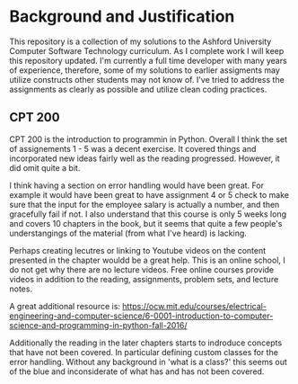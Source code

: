 <h1>Background and Justification</h1>
This repository is a collection of my solutions to the Ashford University Computer Software Technology curriculum.  As I complete work I will keep this repository updated.
I'm currently a full time developer with many years of experience, therefore, some of my solutions to earlier assigments may utilize constructs other students may not know of.
I've tried to address the assignments as clearly as possible and utilize clean coding practices.

<h2>CPT 200</h2>
CPT 200 is the introduction to programmin in Python.  Overall I think the set of assignements 1 - 5 was a decent exercise.
It covered things and incorporated new ideas fairly well as the reading progressed.
However, it did omit quite a bit.

I think having a section on error handling would have been great.  For example
it would have been great to have assignment 4 or 5 check to make sure that the
input for the employee salary is actually a number, and then gracefully fail if not.
I also understand that this course is only 5 weeks long and covers 10 chapters in 
the book, but it seems that quite a few people's understangings of the material 
(from what I've heard) is lacking.

Perhaps creating lecutres or linking to Youtube videos on the content presented 
in the chapter wouldd be a great help.  This is an online school, I do not get
why there are no lecture videos.  Free online courses provide videos in addition
to the reading, assignments, problem sets, and lecture notes.

A great additional resource is: https://ocw.mit.edu/courses/electrical-engineering-and-computer-science/6-0001-introduction-to-computer-science-and-programming-in-python-fall-2016/

Additionally the reading in the later chapters starts to indroduce concepts
that have not been covered.  In particular defining custom classes for the
error handling.  Without any background in 'what is a class?' this seems 
out of the blue and inconsiderate of what has and has not been covered.
